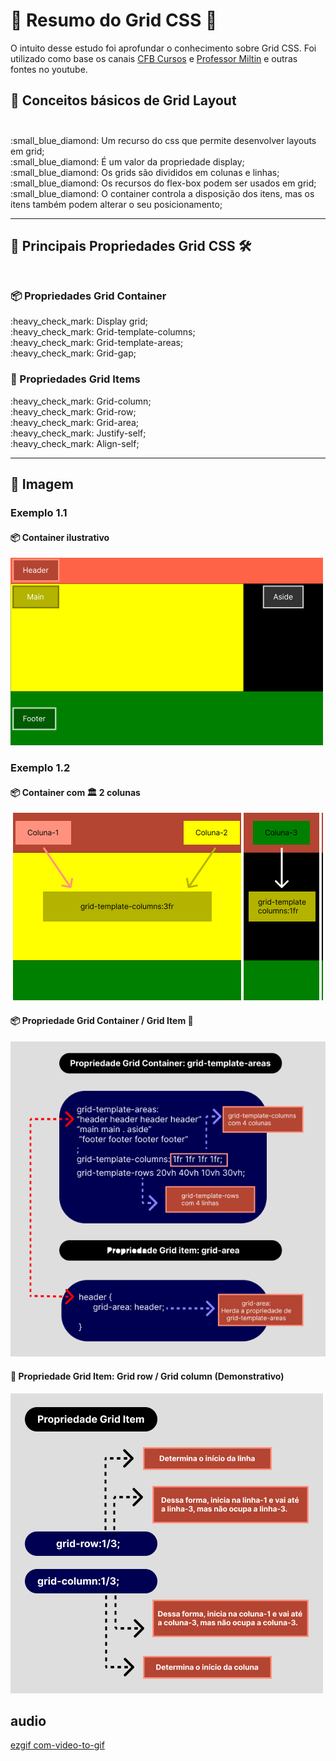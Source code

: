 # :dart: Resumo do Grid CSS :dart:

<p>
    O intuito desse estudo foi aprofundar o conhecimento sobre Grid CSS. Foi utilizado como base os canais <a href="https://www.youtube.com/playlist?list=PLx4x_zx8csUjBWkYq0VZBENH2K1siCmN6">CFB Cursos</a> e <a href="https://www.youtube.com/playlist?list=PLXpJXj3bxppwq0wURjzqd8U1jLyHDz45d">Professor Miltin</a> e outras fontes no youtube.
</p>

## :ledger: Conceitos básicos de Grid Layout <br><br>

<p>
    :small_blue_diamond: Um recurso do css que permite desenvolver layouts em grid;<br>
    :small_blue_diamond: É um valor da propriedade display;<br>
    :small_blue_diamond: Os grids são divididos em colunas e linhas;<br>
    :small_blue_diamond: Os recursos do flex-box podem ser usados em grid;<br>
    :small_blue_diamond: O container controla a disposição dos itens, mas os itens também podem alterar o seu posicionamento;
</p>

---

## :toolbox: Principais Propriedades Grid CSS :hammer_and_wrench: <br><br>

### :package: Propriedades Grid Container

<p>
    :heavy_check_mark: Display grid;<br>
    :heavy_check_mark: Grid-template-columns;<br>       
    :heavy_check_mark: Grid-template-areas;<br>        
    :heavy_check_mark: Grid-gap;<br>        
</p>

### :pencil: Propriedades Grid Items

<p>     
    :heavy_check_mark: Grid-column;<br>    
    :heavy_check_mark: Grid-row;<br>
    :heavy_check_mark: Grid-area;<br> 
    :heavy_check_mark: Justify-self;<br> 
    :heavy_check_mark: Align-self;<br> 
</p>  

---

## :art: Imagem 

### Exemplo 1.1
#### :package: Container ilustrativo

<img alt="container" src="../01-aula/img/img-01-aula-1.1-ex.png">

### Exemplo 1.2

#### :package: Container com :classical_building: 2 colunas

<img alt="container grid com 2 colunas" src="../01-aula/img/img-01-aula-1.1.1-ex.png">

#### :package: Propriedade Grid Container / Grid Item :pencil:

<img alt="container" src="../01-aula/img/img-ex-7.1.png">

#### :pencil: Propriedade Grid Item: Grid row / Grid column (Demonstrativo)

<img alt="container" src="../01-aula/img/img-ex-4.2.png">

## audio
[ezgif com-video-to-gif](https://github.com/FabioFlorencio/Grid-CSS/assets/78650091/04942400-828e-4467-aba2-835329391073)



